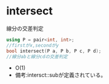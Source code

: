 # intersect
線分の交差判定
```cpp
using P = pair<int, int>;
//firstがx,secondがy
bool intersect(P a, P b, P c, P d);
//線分abと線分cdの交差判定
```
* O(1)
* 備考:intersct::subが定義されている。
